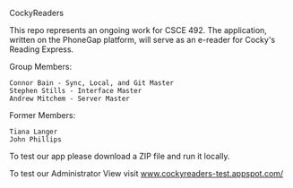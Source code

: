 CockyReaders

This repo represents an ongoing work for CSCE 492. The application, written on the PhoneGap platform, will serve as an e-reader for Cocky's Reading Express.

Group Members:

    Connor Bain - Sync, Local, and Git Master
    Stephen Stills - Interface Master
    Andrew Mitchem - Server Master
  
Former Members:  

    Tiana Langer
    John Phillips  
   	
To test our app please download a ZIP file and run it locally.

To test our Administrator View visit www.cockyreaders-test.appspot.com/
